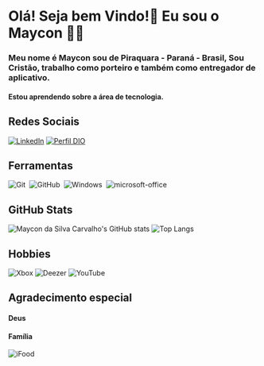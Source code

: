 # Olá! Seja bem Vindo!🥳 Eu sou o Maycon 👋🏻



### Meu nome é Maycon sou de Piraquara - Paraná - Brasil, Sou Cristão, trabalho como porteiro e também como entregador de aplicativo. 
#### Estou aprendendo sobre a área de tecnologia.



## Redes Sociais

[![LinkedIn](https://img.shields.io/badge/LinkedIn-0077B5?style=for-the-badge&logo=linkedin&logoColor=fff)](www.linkedin.com/in/maycon-da-silva-carvalho-65260024b)
[![Perfil DIO](https://img.shields.io/badge/-Perfil%20na%20DIO-30A3DC?style=for-the-badge)](https://https://www.dio.me/users/mayconino21)

## Ferramentas

![Git](https://img.shields.io/badge/-Git-0D1117?style=for-the-badge&logo=git&labelColor=0D1117)&nbsp;
![GitHub](https://img.shields.io/badge/-GitHub-0D1117?style=for-the-badge&logo=github&labelColor=0D1117)&nbsp;
![Windows](https://img.shields.io/badge/-Windows-0D1117?style=for-the-badge&logo=windows&labelColor=0D1117)&nbsp;
![microsoft-office](https://img.shields.io/badge/-microsoft_office-0D1117?style=for-the-badge&logo=microsoft-office&labelColor=0D1117)&nbsp;

## GitHub Stats

![Maycon da Silva Carvalho's GitHub stats](https://github-readme-stats.vercel.app/api?username=Mayconino21&theme=tokyonight&_icons=true&hide_title=true)
![Top Langs](https://github-readme-stats-git-masterrstaa-rickstaa.vercel.app/api/top-langs/?username=Mayconino21&layout=compact&bg_color=000&border_color=30A3DC&title_color=30A3DC&text_color=FFF)

## Hobbies

![Xbox](https://img.shields.io/badge/xbox-000.svg?style=for-the-badge&logo=xbox&logoColor=white)
![Deezer](https://img.shields.io/badge/Deezer-FEAA2D?style=for-the-badge&logo=deezer&logoColor=white)
![YouTube](https://img.shields.io/badge/YouTube-%23FF0000.svg?style=for-the-badge&logo=YouTube&logoColor=white)

## Agradecimento especial 
#### Deus
#### Família
![iFood](https://a11ybadges.com/badge?logo=ifood)

